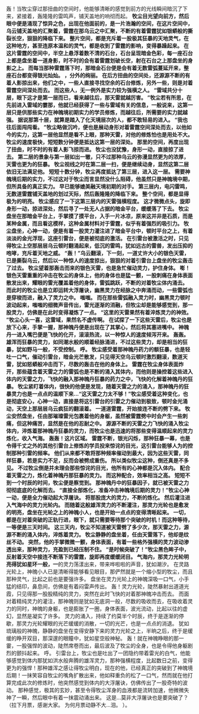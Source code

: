 轰！当牧尘穿过那扭曲的空间时，他能够清晰的感觉到前方的光线瞬间暗沉了下来，紧接着，轰隆隆的雷鸣声，铺天盖地的响彻而起。
**牧尘目光望向前方，然后眼中便是涌现了惊异之色，出现在他面前的，是一片浩瀚的空间，在这片空间中，乌云铺天盖地的汇聚着，雷霆在那乌云之中汇聚，不断的有着雷霆犹如银蟒般的撕裂长空，狠狠的降临下来。
整片空间，都是充斥着一股极其狂暴的天地灵气，在这种地方，甚至连原本温和的灵气，都是收到了雷霆的影响，变得暴躁起来。
在这片雷霆的空间中，半空上悬浮着数不清的石台，石台呈现暗金色彩，每一座石台上都是盘坐着一道身影，时不时的会有着雷霆划破长空，射在石台之上那盘坐的身影之上。
而每当那种雷霆落下时，那暗金石台便是会有着无数雷弧蔓延开来，整座石台都变得银光灿灿。
，分外的绚丽。
在后方扭曲的空间处，还源源不断的有着人影掠出来，他们之中，一些人直接寻找空余的石台修炼，另外一些，则是对着雷霆空间深处而去。
而这些人，无一例外是实力较为强横之人。
“雷域共分十层，眼下这才是第一层而已，看来越往后，那天雷就越厉害。
”牧尘若有所思，在先前进入雷域的霎那，他就已经获得了一些与雷域有关的信息，一般说来，这第一层只是供那些实力在神魄境初期实力的学员修炼，而越往后，所需要的实力就越强。
据说那第十层，就算是踏入了化天境层次的人，都不敢轻易的进入。
“我也往后面闯闯看。
”牧尘略做沉吟，便也是展动身形对着雷霆空间深处而去，以他如今的实力，这第一层他显然是看不上眼，那种天雷，对他的修炼怕也是用处不大。
牧尘的速度极快，短短数分钟便是抵达这第一层的深处。
那里的空间，再度出现了扭曲，时不时的有着人影飞掠而进。
牧尘也没犹豫，身形一动，直接掠了进去。
第二层的景象与第一层如出一辙，只不过那种乌云的弥漫显然更为的浓厚，天雷也更为的狂暴。
牧尘视线之时在第二层一扫，便是继续动身，显然这第二层依旧无法满足他。
短短十数分钟，牧尘再度抵达了第三层，进入这一层。
需要神魄境后期的实力，不过这对于牧尘而言显然没什么阻碍，他虽然只是神魄境中期，但所具备的真正实力。
早已能够媲美融天境初期的对手。
第三层内，电闪雷鸣，无数道雷霆铺天盖地的划过天际，然后轰隆隆的降临下来。
整个空间，都是显得极为的明亮。
牧尘感应了一下这第三层内的天雷强横程度。
这才微微点头，旋即身形一动，掠进深处，然后寻了一处无人占据的暗金平台，缓缓落了下去。
牧尘盘坐在那暗金平台上，手掌摸了摸平台，入手一片冰凉，原来这并非是石质，而是某种金属，而且看这模样，这种金属材料对于雷霆，似乎有着强烈的吸引力。
牧尘盘坐，心神一动，便是有着一股灵力灌注进了暗金平台中，顿时平台之上，有着淡淡的金光浮现，这座引雷台，便是被彻底的激活。
在引雷台被激活之时，只见得牧尘上空那层层乌云顿时翻涌起来，低沉的雷鸣，犹如远古的雷兽，发出压抑的咆哮，充斥着天地之威。
“轰！”乌云翻滚，下一刻，一道丈许大小的银色天雷，已是撕裂乌云，然后以一种惊人的速度掠出，狠狠的对着引雷台上盘坐的牧尘轰击了过去。
牧尘望着那轰击而来的银色天雷，也是急忙催动灵力，护住身体。
嘭！银色天雷重重的冲击在牧尘的身体上，他的身体也是猛一颤，一股刺痛在身体表面散发出来，耀眼的雷光覆盖着他的身体，雷弧跳跃，不断的对着牧尘体内涌去。
而此时的牧尘也是立即运转大浮屠诀，幽黑灵力在经脉之中奔涌而动，一些雷弧也是穿梭而进，融入了灵力之中。
嗤嗤。
而在那些雷弧融入灵力时，幽黑灵力顿时波动起来，嗤嗤的细微声音传出，雷光逐渐的消融，但牧尘却是能够感觉到，那一股灵力，仿佛是在此时变得凝炼了一点。
“这里的天雷果然有着淬炼灵力的神效。
”牧尘心头一喜，这雷域，果然名不虚传啊。
在试探了一下这些天雷后，牧尘也是放下心来，手掌一握，那神魄丹便是出现在了其掌心，然后将其塞进嘴中。
神魄丹一进入嘴巴便是飞快的化开，滚滚热流，以一种惊人的速度倾泻开来。
轰轰。
雄浑而狂暴的灵力，如同潮水般的顺着经脉涌进，不过这些灵力，却是相当的狂暴，犹如野马一般，不受控制。
呼。
牧尘感受着那神魄丹药力的额狂暴，也是轻吐一口气，催动引雷台，暗金光芒散发，只见得天空乌云顿时激烈翻滚，数道天雷，犹如怒蟒般冲击而下，尽数的轰击在他的身体上。
雷霆在牧尘身体表面炸开，那些蕴含着天雷之力的雷弧也是不断的涌入其体内，而他则是操控着这些进入体内的天雷之力，飞快的融入那神魄丹狂暴的药力之中，飞快的化解着神魄丹的狂暴。
牧尘紧盯着体内，很快的他便是发现，随着天雷之力的涌入，那神魄丹的狂暴灵力也是一点点的温顺下来...“这天雷之力太不够！”牧尘感受着这种变化，也是彻底安心，心神一动，直接是将这引雷台的引雷之力催动到极致，顿时金光涌动，天空上那层层乌云疯狂的翻滚着。
一道道雷霆，开始接连不断的劈下来。
牧尘安然盘坐，任由那璀璨雷光包裹着他的身躯，虽然被雷霆劈中时会产生一些刺痛，但这种痛苦，显然是在他的忍耐之中。
源源不断的天雷之力飞快的涌入牧尘体内，淬炼着那神魄丹狂暴的灵力，而牧尘也是迅速的将那些变得温顺起来的灵力炼化，收入气海。
轰轰！这片区域。
雷霆不断，银光闪烁，那种狂暴一幕，也是令得千丈之外的其他引雷台上修炼的学员投来惊诧的目光，这引雷台能够人为的控制那种引雷的频率。
他们从来都不敢将那种频率催动到最大，因为这些天雷，同样狂暴，若是实力不足，反而会被劈成重伤。
所以类似牧尘这种，倒还真是不多见。
不过牧尘倒是并未理会那些惊诧的目光，他所有的心神都是沉入体内。
配合着天雷之力，炼化着神魄丹那狂暴的灵力。
而这种配合，效率相当之高。
短短不到一个时辰的时间，牧尘便是察觉到。
那神魄丹中的狂暴因子，就已被天雷之力彻彻底底的化解而去。
“直接全部炼化，准备冲击神魄境后期的灵力！”牧尘心神一动，便是全力催动起大浮屠诀。
将那股庞大的灵力，不断的炼化。
然后灌注进入气海中的灵力光轮内。
而随着这般雄浑灵力的不断灌注，那灵力光轮也是愈发的明亮，盘坐在光轮之上的神魄小人，也是开始一点点的变得清晰起来。
一切，都是在对着突破的正轨行进，眼下，就只需要等待那个突破的时机！而这种等待，一等便是三天时间。
这三天内，牧尘不知道被天雷劈了多少次，那天雷之力，源源不断的涌入体内，淬炼着灵力。
牧尘静静的盘坐着，任由天雷落下，他却是纹丝不动。
突然，他的手掌微微一颤，身体表面，有着一些格外强横的灵力波动渗透出来，那种灵力，充盈到已经压制不住。
“是时候突破了！”牧尘黑色眸子中，反射着天空中接连不断落下的雷霆，旋即再度缓缓闭目。
气海内，那灵力光轮明亮得犹如星环一般，一**的灵力荡漾出来，带来哗啦啦的声音，犹如潮汐。
在灵路光轮上，神魄小人已是清晰得能够看见眼目，那俨然就是一个缩小型的牧尘，而且那种灵气，比起之前也是要强许多。
盘坐在灵力光轮上的神魄深吸一口气，小手猛的结印，鼻息间，仿佛是有着闷雷声传出。
轰！灵力光轮，陡然暴射出道道光霞，只见得那一股股精纯的灵力，突然在此时飞快的对着那神魄冲击而去。
而面对着精纯灵力的灌注，那神魄则是犹如无底洞一般，尽数的吸收而去，在吸收着灵力的同时，神魄的身躯，也是膨胀了一圈，身体表面，波光流动，比起以往的虚幻，显然是凝实了许多。
灵力的涌入，持续了约莫半个时辰，终于是逐渐的停歇，那灵力光轮耀眼的光芒缓缓的消散，一切的光芒，也是一点点的消退。
犹如琉璃般的神魄，静静的盘坐在变得安静下来的灵力光轮之上，半晌之后，终于是缓缓的睁开双目，那深邃的眼瞳中，犹如星空般神秘。
轰！就在神魄睁眼的那一霎，一股强悍的波动，陡然席卷而出，最后波及了牧尘的全身，也是令得他身躯剧烈的颤抖起来。
呼。
引雷台上，牧尘也是吐出了一团隐约带着雷光的白气，他能够感觉到体内那犹如洪水般奔腾的雄浑灵力，那种强横程度，比起数日之前，变得更为的强悍！那种雄浑之感让得牧尘明白，现在的他，已经真正的突破到了神魄境后期！一抹笑容自牧尘的嘴角扩散出来，他如释重负的松了一口气，然而就在他打算完成此次的修炼时，他突然感觉到体内的大浮屠诀，仿佛传出了一股奇特的波动。
那种感觉，极其的玄妙，甚至令得牧尘浑身的血液都是流转加速，他微微失神了一瞬，然后眼中有着一抹震动涌出来。
这是...莫非大浮屠诀也是要突破了？（拉下月票，感谢大家。
为何月票动静不大...泪。
）。
